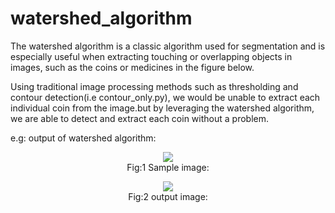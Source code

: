 # watershed_algorithm

The watershed algorithm is a classic algorithm used for segmentation and is especially useful when extracting 
touching or overlapping objects in images, such as the coins or medicines in the figure below.

Using traditional image processing methods such as thresholding and contour detection(i.e contour_only.py), 
we would be unable to extract each individual coin from the image.but by leveraging the watershed algorithm, 
we are able to detect and extract each coin  without a problem.

e.g: output of watershed algorithm:<br>

<p align="center">
 <img src="https://github.com/mayuridube/watershed_algorithm/blob/master/test_images/coins.png"></img><br>
 Fig:1 Sample image:<br>
</p>


<p align="center">
 <img src="https://github.com/mayuridube/watershed_algorithm/blob/master/watershed_op/coins_op.jpg"></img><br>
 Fig:2 output image:<br>
</p>



